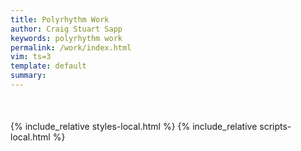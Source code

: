 ```yaml
---
title: Polyrhythm Work
author: Craig Stuart Sapp
keywords: polyrhythm work
permalink: /work/index.html
vim: ts=3
template: default
summary: 
---
```


<div style="margin-bottom:50px; margin-top:20px;" id="work"></div>

<div style="margin-bottom:50px; margin-top:20px;" id="examples"></div>

{% include_relative styles-local.html %}
{% include_relative scripts-local.html %}


